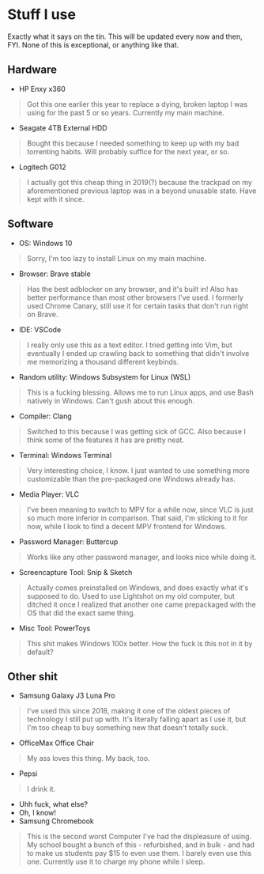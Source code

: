 # Stuff I use
Exactly what it says on the tin. This will be updated every now and then, FYI. None of this is exceptional, or anything like that. 

## Hardware
- HP Enxy x360

> Got this one earlier this year to replace a dying, broken laptop I was using for the past 5 or so years. Currently my main machine.

- Seagate 4TB External HDD

> Bought this because I needed something to keep up with my bad torrenting habits. Will probably suffice for the next year, or so.

- Logitech G012

> I actually got this cheap thing in 2019(?) because the trackpad on my aforementioned previous laptop was in a beyond unusable state. Have kept with it since.

## Software
- OS: Windows 10 

> Sorry, I'm too lazy to install Linux on my main machine. 

- Browser: Brave stable

> Has the best adblocker on any browser, and it's built in! Also has better performance than most other browsers I've used. I formerly used Chrome Canary, still use it for certain tasks that don't run right on Brave.

- IDE: VSCode

> I really only use this as a text editor. I tried getting into Vim, but eventually I ended up crawling back to something that didn't involve me memorizing a thousand different keybinds.

- Random utility: Windows Subsystem for Linux (WSL)

> This is a fucking blessing. Allows me to run Linux apps, and use Bash natively in Windows. Can't gush about this enough.

- Compiler: Clang

> Switched to this because I was getting sick of GCC. Also because I think some of the features it has are pretty neat.

- Terminal: Windows Terminal

> Very interesting choice, I know. I just wanted to use something more customizable than the pre-packaged one Windows already has.

- Media Player: VLC

> I've been meaning to switch to MPV for a while now, since VLC is just so much more inferior in comparison. That said, I'm sticking to it for now, while I look to find a decent MPV frontend for Windows.

- Password Manager: Buttercup

> Works like any other password manager, and looks nice while doing it.

- Screencapture Tool: Snip & Sketch

> Actually comes preinstalled on Windows, and does exactly what it's supposed to do. Used to use Lightshot on my old computer, but ditched it once I realized that another one came prepackaged with the OS that did the exact same thing.

- Misc Tool: PowerToys

> This shit makes Windows 100x better. How the fuck is this not in it by default? 

## Other shit
- Samsung Galaxy J3 Luna Pro

> I've used this since 2018, making it one of the oldest pieces of technology I still put up with. It's literally falling apart as I use it, but I'm too cheap to buy something new that doesn't totally suck.

- OfficeMax Office Chair

> My ass loves this thing. My back, too.

- Pepsi

> I drink it.

- Uhh fuck, what else?
- Oh, I know!
- Samsung Chromebook

> This is the second worst Computer I've had the displeasure of using. My school bought a bunch of this - refurbished, and in bulk - and had to make us students pay $15 to even use them. I barely even use this one. Currently use it to charge my phone while I sleep.
